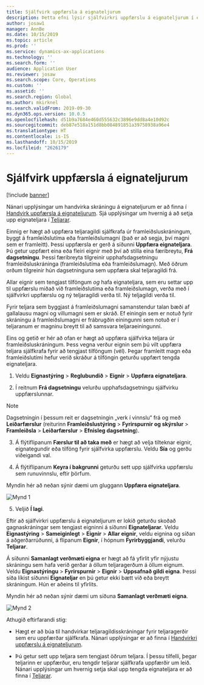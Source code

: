```yaml
---
title: Sjálfvirk uppfærsla á eignateljurum
description: Þetta efni lýsir sjálfvirkri uppfærslu á eignateljurum í eignastýringu.
author: josaw1
manager: AnnBe
ms.date: 10/15/2019
ms.topic: article
ms.prod: ''
ms.service: dynamics-ax-applications
ms.technology: ''
ms.search.form: ''
audience: Application User
ms.reviewer: josaw
ms.search.scope: Core, Operations
ms.custom: ''
ms.assetid: ''
ms.search.region: Global
ms.author: mkirknel
ms.search.validFrom: 2019-09-30
ms.dyn365.ops.version: 10.0.5
ms.openlocfilehash: d51b9a7684e460d555632c3896e9dd8a4e10d92c
ms.sourcegitcommit: deb87e518a151d8bb084891851a39758938a96e4
ms.translationtype: HT
ms.contentlocale: is-IS
ms.lasthandoff: 10/15/2019
ms.locfileid: "2626179"
---
```

# <a name="automatic-update-of-asset-counters"></a>Sjálfvirk uppfærsla á eignateljurum

[!include [banner](../../includes/banner.md)]

Nánari upplýsingar um handvirka skráningu á eignateljurum er að finna í [Handvirk uppfærsla á eignateljurum](../work-orders/manual-update-of-asset-counters.md). Sjá upplýsingar um hvernig á að setja upp eignateljara í [Teljarar](../setup-for-objects/counters.md).

Einnig er hægt að uppfæra teljaragildi sjálfkrafa úr framleiðsluskráningum, byggt á framleiðslutíma eða framleiðslumagni (það er að segja, því magni sem er framleitt). Þessi uppfærsla er gerð á síðunni **Uppfæra eignateljara**. Þú getur uppfært eina eða fleiri eignir með því að stilla eina færibreytu, **Frá dagsetningu**. Þessi færibreyta tilgreinir upphafsdagsetningu framleiðsluskráninga (framleiðslutíma eða framleiðslumagn). Með öðrum orðum tilgreinir hún dagsetninguna sem uppfæra skal teljaragildi frá.

Allar eignir sem tengjast tilföngum *og* hafa eignateljara, sem eru settar upp til uppfærslu miðað við framleiðslutíma eða framleiðslumagn, verða með í sjálfvirkri uppfærslu og ný teljaragildi verða til. Ný teljagildi verða til.

Fyrir teljara sem byggjast á framleiðslumagni samanstendur talan bæði af gallalausu magni og villumagni sem er skráð. Ef einingin sem er notuð fyrir skráningu á framleiðslumagni er frábrugðin einingunni sem notuð er í teljaranum er magninu breytt til að samsvara teljaraeiningunni.

Eins og getið er hér að ofan er hægt að uppfæra sjálfvirka teljara úr framleiðsluskráningum. Þess vegna verður eignin sem þú vilt uppfæra teljara sjálfkrafa fyrir að tengjast tilföngum (vél). Þegar framleitt magn eða framleiðslutími hefur verið skráður á tilföngin geturðu uppfært tengda eignateljara.

1. Veldu **Eignastýring** > **Reglubundið** > **Eignir** > **Uppfæra eignateljara**.

2. Í reitnum **Frá dagsetningu** velurðu upphafsdagsetningu sjálfvirku uppfærslunnar.

>[!NOTE]
>Dagsetningin í þessum reit er dagsetningin „verk í vinnslu“ frá og með **Leiðarfærslur** (reiturinn **Framleiðslustýring** > **Fyrirspurnir og skýrslur** > **Framleiðsla** > **Leiðarfærslur** > **Efnisleg dagsetning**).

3. Á flýtiflipanum **Færslur til að taka með** er hægt að velja tilteknar eignir, eignategundir eða tilföng fyrir sjálfvirka uppfærslu. Veldu **Sía** og gerðu viðeigandi val.

4. Á flýtiflipanum **Keyra í bakgrunni** geturðu sett upp sjálfvirka uppfærslu sem runuvinnslu, eftir þörfum.

Myndin hér að neðan sýnir dæmi um gluggann **Uppfæra eignateljara**.

![Mynd 1](media/12-work-orders.png)

5. Veljið **Í lagi**. 

Eftir að sjálfvirkri uppfærslu á eignateljurum er lokið geturðu skoðað gagnaskráningar sem tengjast eigninni á síðunni **Eignateljarar**. Veldu **Eignastýring** > **Sameiginlegt** > **Eignir** > **Allar eignir**, veldu eignina og síðan á aðgerðarrúðunni, á flipanum **Eignir**, í hópnum **Fyrirbyggjandi**, velurðu **Teljarar**.

Á síðunni **Samanlagt verðmæti eigna** er hægt að fá yfirlit yfir nýjustu skráningu sem hafa verið gerðar á öllum teljaragerðum á öllum eignum. Veldu **Eignastýringu** > **Fyrirspurnir** > **Eignir** > **Uppsafnað gildi eigna**. Þessi síða líkist síðunni **Eignateljar** en þú getur ekki bætt við eða breytt skráningum. Hún er aðeins til yfirlits.

Myndin hér að neðan sýnir dæmi um síðuna **Samanlagt verðmæti eigna**.

![Mynd 2](media/13-work-orders.png)

Athugið eftirfarandi stig:

- Hægt er að búa til handvirkar teljaragildisskráningar fyrir teljaragerðir sem eru uppfærðar sjálfkrafa. Nánari upplýsingar er að finna í [Handvirkri uppfærslu á eignateljurum](../work-orders/manual-update-of-asset-counters.md).

- Þú getur sett upp teljara sem tengjast öðrum teljara. Í þessu tilfelli, þegar teljarinn er uppfærður, eru tengdir teljarar sjálfkrafa uppfærðir um leið. Nánari upplýsingar um hvernig setja skal upp tengda eignateljara er að finna í [Teljarar](../setup-for-objects/counters.md).


